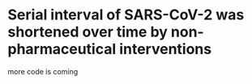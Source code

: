 # Serial interval of SARS-CoV-2 was shortened over time by non-pharmaceutical interventions

more code is coming
